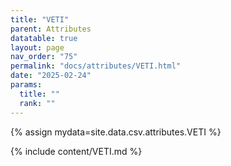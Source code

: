 ```yaml
---
title: "VETI"
parent: Attributes
datatable: true
layout: page
nav_order: "75"
permalink: "docs/attributes/VETI.html"
date: "2025-02-24"
params:
  title: ""
  rank: ""
---
```

{% assign mydata=site.data.csv.attributes.VETI %} 

{% include content/VETI.md %}
